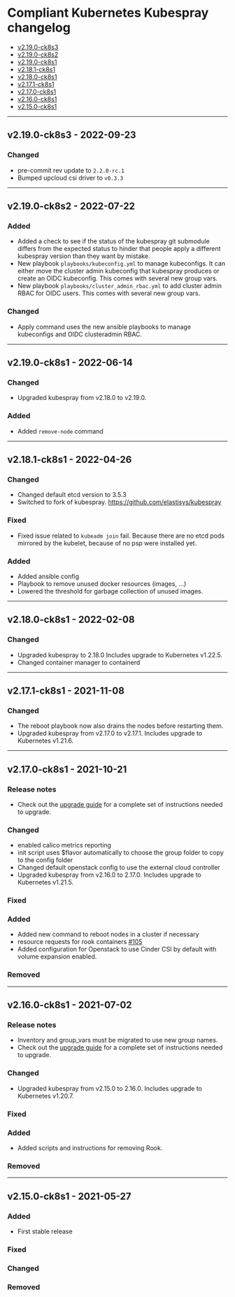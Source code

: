 # Compliant Kubernetes Kubespray changelog
<!-- BEGIN TOC -->
- [v2.19.0-ck8s3](#v2190-ck8s3---2022-09-23)
- [v2.19.0-ck8s2](#v2190-ck8s2---2022-07-22)
- [v2.19.0-ck8s1](#v2190-ck8s1---2022-06-14)
- [v2.18.1-ck8s1](#v2181-ck8s1---2022-04-26)
- [v2.18.0-ck8s1](#v2180-ck8s1---2022-02-08)
- [v2.17.1-ck8s1](#v2171-ck8s1---2021-11-08)
- [v2.17.0-ck8s1](#v2170-ck8s1---2021-10-21)
- [v2.16.0-ck8s1](#v2160-ck8s1---2021-07-02)
- [v2.15.0-ck8s1](#v2150-ck8s1---2021-05-27)
<!-- END TOC -->

-------------------------------------------------
## v2.19.0-ck8s3 - 2022-09-23

### Changed

- pre-commit rev update to `2.2.0-rc.1`
- Bumped upcloud csi driver to `v0.3.3`

-------------------------------------------------
## v2.19.0-ck8s2 - 2022-07-22

### Added

- Added a check to see if the status of the kubespray git submodule differs from the expected status to hinder that people apply a different kubespray version than they want by mistake.
- New playbook `playbooks/kubeconfig.yml` to manage kubeconfigs. It can either move the cluster admin kubeconfig that kubespray produces or create an OIDC kubeconfig. This comes with several new group vars.
- New playbook `playbooks/cluster_admin_rbac.yml` to add cluster admin RBAC for OIDC users. This comes with several new group vars.

### Changed

- Apply command uses the new ansible playbooks to manage kubeconfigs and OIDC clusteradmin RBAC.

-------------------------------------------------
## v2.19.0-ck8s1 - 2022-06-14

### Changed

- Upgraded kubespray from v2.18.0 to v2.19.0.

### Added
- Added `remove-node` command

-------------------------------------------------
## v2.18.1-ck8s1 - 2022-04-26

### Changed

- Changed default etcd version to 3.5.3
- Switched to fork of kubespray. https://github.com/elastisys/kubespray

### Fixed

- Fixed issue related to `kubeadm join` fail. Because there are no etcd pods mirrored by the kubelet, because of no psp were installed yet.

### Added

- Added ansible config
- Playbook to remove unused docker resources (images, ...)
- Lowered the threshold for garbage collection of unused images.

-------------------------------------------------
## v2.18.0-ck8s1 - 2022-02-08

### Changed

- Upgraded kubespray to 2.18.0
    Includes upgrade to Kubernetes v1.22.5.
- Changed container manager to containerd

-------------------------------------------------
## v2.17.1-ck8s1 - 2021-11-08

### Changed

- The reboot playbook now also drains the nodes before restarting them.
- Upgraded kubespray from v2.17.0 to v2.17.1.
    Includes upgrade to Kubernetes v1.21.6.

-------------------------------------------------
## v2.17.0-ck8s1 - 2021-10-21

### Release notes

- Check out the [upgrade guide](migration/v2.16.0-ck8s1-v2.17.0-ck8s1/upgrade-cluster.md) for a complete set of instructions needed to upgrade.

### Changed

- enabled calico metrics reporting
- init script uses $flavor automatically to choose the group folder to copy to the config folder
- Changed default openstack config to use the external cloud controller
- Upgraded kubespray from v2.16.0 to 2.17.0.
    Includes upgrade to Kubernetes v1.21.5.

### Fixed

### Added

- Added new command to reboot nodes in a cluster if necessary
- resource requests for rook containers [#105](https://github.com/elastisys/compliantkubernetes-kubespray/pull/105)
- Added configuration for Openstack to use Cinder CSI by default with volume expansion enabled.

### Removed

-------------------------------------------------
## v2.16.0-ck8s1 - 2021-07-02

### Release notes

- Inventory and group_vars must be migrated to use new group names.
- Check out the [upgrade guide](migration/v2.15.0-ck8s1-v2.16.0-ck8s1/upgrade-cluster.md) for a complete set of instructions needed to upgrade.

### Changed

- Upgraded kubespray from v2.15.0 to 2.16.0.
  Includes upgrade to Kubernetes v1.20.7.

### Fixed

### Added

- Added scripts and instructions for removing Rook.

### Removed

-------------------------------------------------
## v2.15.0-ck8s1 - 2021-05-27

### Added

- First stable release

### Fixed

### Changed

### Removed
